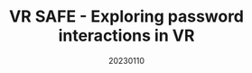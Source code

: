 ---
title: "VR SAFE - Exploring password interactions in VR"
team: "Shivani verma | Anisha Verma | Anjanesh Indranil | Yash H. Bharani"
tags: VR MR Quest Unity

video_provider: "youtube"
video_id:

header:
    teaser: /assets/img/projects/2023/course_project_8.jpg

overview: VR SAFE is a virtual reality experience, in which users create and input passwords to unlock various elements. This project aims to explore the usability of password entry within a 3D virtual environment, utilising innovative interaction methods. The deliverable will include the analysis, focusing on usability, memorability, and feasibility.


project-link: https://www.behance.net/gallery/183310579/VR-safe-Digital-Password-in-Virtual-World

active: "yes"
type: "course"
year: "2023"
date: 20230110

---